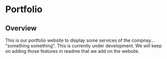 # Portfolio

## Overview
This is our portfolio website to display some services of the compnay... "something something". This is currently under development. We will keep on adding those features in readme that we add on the website.